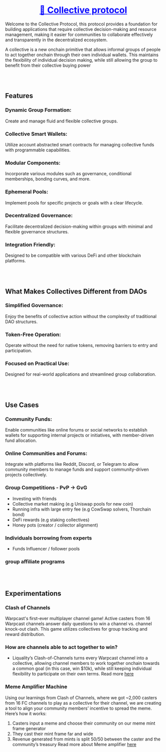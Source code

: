 
<div align="center">
  <h1 style="color: blue;" ><u> 🤼 Collective protocol</u></h1>
</div>


Welcome to the Collective Protocol, this protocol provides a foundation for building applications that require collective decision-making and resource management, making it easier for communities to collaborate effectively and transparently in the decentralized ecosystem. 

A collective is a new onchain primitive that allows informal groups of people to act together onchain through their own individual wallets. This maintains the flexibility of individual decision making, while still allowing the group to benefit from their collective buying power

<br></br>

## Features 

### Dynamic Group Formation: 
Create and manage fluid and flexible collective groups.

### Collective Smart Wallets:
Utilize account abstracted smart contracts for managing collective funds with programmable capabilities.

### Modular Components: 
Incorporate various modules such as governance, conditional memberships, bonding curves, and more.

### Ephemeral Pools: 
Implement pools for specific projects or goals with a clear lifecycle.

### Decentralized Governance: 
Facilitate decentralized decision-making within groups with minimal and flexible governance structures.

### Integration Friendly: 
Designed to be compatible with various DeFi and other blockchain platforms.


<br></br>

## What Makes Collectives Different from DAOs

### Simplified Governance: 
Enjoy the benefits of collective action without the complexity of traditional DAO structures.

### Token-Free Operation: 
Operate without the need for native tokens, removing barriers to entry and participation.

### Focused on Practical Use: 
Designed for real-world applications and streamlined group collaboration.


<br></br>

## Use Cases

### Community Funds: 
Enable communities like online forums or social networks to establish wallets for supporting internal projects or initiatives, with member-driven fund allocation.

### Online Communities and Forums: 
Integrate with platforms like Reddit, Discord, or Telegram to allow community members to manage funds and support community-driven projects collectively.

### Group Competitions - PvP -> GvG
- Investing with friends
- Collective market making (e.g Uniswap pools for new coin)
- Running infra with large entry fee (e.g CowSwap solvers, Thorchain bond)
- DeFi rewards (e.g staking collectives)
- Honey pots (creator / collector alignment)

### Individuals borrowing from experts
- Funds
Influencer / follower pools

### group affiliate programs


<br></br>

## Experimentations

### Clash of Channels
Warpcast's first-ever multiplayer channel game! Active casters from 16 Warpcast channels answer daily questions to win a channel vs. channel knock-out clash. This game utilizes collectives for group tracking and reward distribution.
### How are channels able to act together to win?
- Liquality’s Clash-of-Channels turns every Warpcast channel into a collective, allowing channel members to work together onchain towards a common goal (in this case, win $10k), while still keeping individual flexibility to participate on their own terms. Read more <a href="https://liqualityio.notion.site/Clash-of-Channels-3f5d8dd5351a48549e5fc2f95f46d903?pvs=4" target="_blank" >here </a>

### Meme Amplifier Machine
Using our learnings from Clash of Channels, where we got ~2,000 casters from 16 FC channels to play as a collective for their channel, we are creating a tool to align your community members’ incentive to spread the meme. 
Here’s how it works:
1.  Casters input a meme and choose their community on our meme mint frame generator 
2. They cast their mint frame far and wide 
3. Revenue generated from mints is split 50/50 between the caster and the community’s treasury 
Read more about Meme amplifier <a href="meme-amplifier-machine.liquality.io" target="_blank" > here </a>